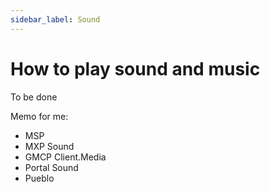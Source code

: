 ```yaml
---
sidebar_label: Sound
---
```


# How to play sound and music

To be done

Memo for me:

* MSP
* MXP Sound
* GMCP Client.Media
* Portal Sound
* Pueblo
